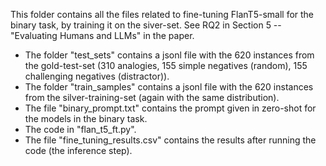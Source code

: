 This folder contains all the files related to fine-tuning FlanT5-small for the binary task, by training it on the siver-set. See RQ2 in Section 5 -- "Evaluating Humans and LLMs" in the paper. <br>
* The folder "test_sets" contains a jsonl file with the 620 instances from the gold-test-set (310 analogies, 155 simple negatives (random), 155 challenging negatives (distractor)). <br>
* The folder "train_samples" contains a jsonl file with the 620 instances from the silver-training-set (again with the same distribution). <br>
* The file "binary_prompt.txt" contains the prompt given in zero-shot for the models in the binary task. <br>
* The code in "flan_t5_ft.py". <br>
* The file "fine_tuning_results.csv" contains the results after running the code (the inference step).
